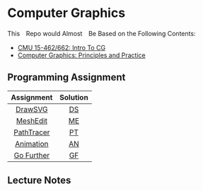 # Computer Graphics

This　Repo would Almost　Be Based on the Following Contents:

- [CMU 15-462/662: Intro To CG](http://15462.courses.cs.cmu.edu/fall2021/courseinfo)
- [Computer Graphics: Principles and Practice](https://www.amazon.com/Computer-Graphics-Principles-Practice-3rd/dp/0321399528)

## Programming Assignment
|Assignment|Solution|
|:--:|:--:| 
|[DrawSVG](http://462cmu.github.io/asst1_drawsvg/)|[DS](https://github.com/PeterWrighten/Computer_Graphics/tree/main/asst1_drawsvg)|
|[MeshEdit](http://462cmu.github.io/asst2_meshedit/)|[ME](https://github.com/PeterWrighten/Computer_Graphics/tree/main/asst2_meshedit)|
|[PathTracer](http://462cmu.github.io/asst3_pathtracer/)|[PT](https://github.com/PeterWrighten/Computer_Graphics/tree/main/asst3_pathtracer)|
|[Animation](http://462cmu.github.io/asst4_animation/)|[AN](https://github.com/PeterWrighten/Computer_Graphics/tree/main/asst4_animation)|
|[Go Further](http://462cmu.github.io/asst5_gofurther/)|[GF](https://github.com/PeterWrighten/Computer_Graphics/tree/main/asst5_gofurther)|

## Lecture Notes


